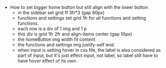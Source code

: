 - How to set bigger home button but still align with the lower button
  - in the sidebar set grid 1f 3fr\*3 (gap 80px)
  - functions and settings set grid 1fr for all functions and setting functions.
  - each row is a div of 1 img and 1 p
  - this div is grid 1fr 2fr and align-items center (gap 10px)
  - the homeButton img width fit content
  - the functions and settings img justify-self end.
  - when input is setting hover in css file, the label is also considered as part of input, but it's just effect input, not label, so label still have to have hover effect of its own.
